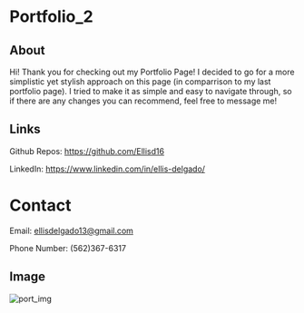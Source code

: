 # Portfolio_2

## About

Hi! Thank you for checking out my Portfolio Page! I decided to go for a more simplistic yet stylish approach on this page (in comparrison to my last portfolio page). I tried to make it as simple and easy to navigate through, so if there are any changes you can recommend, feel free to message me!

## Links

Github Repos: https://github.com/Ellisd16

LinkedIn: https://www.linkedin.com/in/ellis-delgado/

# Contact

Email: ellisdelgado13@gmail.com

Phone Number: (562)367-6317

## Image

![port_img](https://user-images.githubusercontent.com/70980600/108011117-414c0280-6fbb-11eb-985c-0067d9d45906.png)
